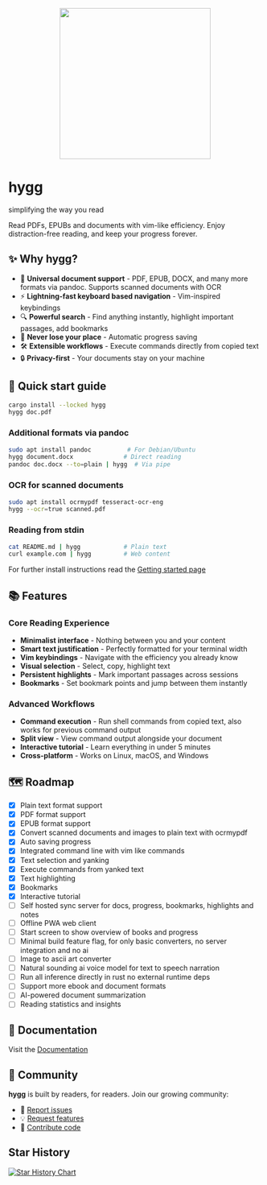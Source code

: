 <p align="center">
  <a href="https://github.com/kruserr/hygg" target="_blank">
    <img width="300" src="https://raw.githubusercontent.com/kruserr/hygg/main/assets/logo/logo.svg">
  </a>
</p>

# hygg
simplifying the way you read

Read PDFs, EPUBs and documents with vim-like efficiency. Enjoy distraction-free reading, and keep your progress forever.

## ✨ Why hygg?

- 📖 **Universal document support** - PDF, EPUB, DOCX, and many more formats via pandoc. Supports scanned documents with OCR
- ⚡ **Lightning-fast keyboard based navigation** - Vim-inspired keybindings
- 🔍 **Powerful search** - Find anything instantly, highlight important passages, add bookmarks
- 💾 **Never lose your place** - Automatic progress saving
- 🛠️ **Extensible workflows** - Execute commands directly from copied text
- 🔒 **Privacy-first** - Your documents stay on your machine

## 🚀 Quick start guide
```sh
cargo install --locked hygg
hygg doc.pdf
```

### Additional formats via pandoc
```sh
sudo apt install pandoc          # For Debian/Ubuntu
hygg document.docx              # Direct reading
pandoc doc.docx --to=plain | hygg  # Via pipe
```

### OCR for scanned documents
```sh
sudo apt install ocrmypdf tesseract-ocr-eng
hygg --ocr=true scanned.pdf
```

### Reading from stdin
```sh
cat README.md | hygg            # Plain text
curl example.com | hygg         # Web content
```

For further install instructions read the [Getting started page](https://github.com/kruserr/hygg/blob/main/docs/pages/getting-started.md)

## 📚 Features

### Core Reading Experience
- **Minimalist interface** - Nothing between you and your content
- **Smart text justification** - Perfectly formatted for your terminal width
- **Vim keybindings** - Navigate with the efficiency you already know
- **Visual selection** - Select, copy, highlight text
- **Persistent highlights** - Mark important passages across sessions
- **Bookmarks** - Set bookmark points and jump between them instantly

### Advanced Workflows
- **Command execution** - Run shell commands from copied text, also works for previous command output
- **Split view** - View command output alongside your document
- **Interactive tutorial** - Learn everything in under 5 minutes
- **Cross-platform** - Works on Linux, macOS, and Windows

## 🗺️ Roadmap
- [x] Plain text format support
- [x] PDF format support
- [x] EPUB format support
- [x] Convert scanned documents and images to plain text with ocrmypdf
- [x] Auto saving progress
- [x] Integrated command line with vim like commands
- [x] Text selection and yanking
- [x] Execute commands from yanked text
- [x] Text highlighting
- [x] Bookmarks
- [x] Interactive tutorial
- [ ] Self hosted sync server for docs, progress, bookmarks, highlights and notes
- [ ] Offline PWA web client
- [ ] Start screen to show overview of books and progress
- [ ] Minimal build feature flag, for only basic converters, no server integration and no ai
- [ ] Image to ascii art converter
- [ ] Natural sounding ai voice model for text to speech narration
- [ ] Run all inference directly in rust no external runtime deps
- [ ] Support more ebook and document formats
- [ ] AI-powered document summarization
- [ ] Reading statistics and insights

## 📖 Documentation
Visit the [Documentation](https://github.com/kruserr/hygg/blob/main/docs/README.md)

## 🌟 Community

**hygg** is built by readers, for readers. Join our growing community:

- 🐛 [Report issues](https://github.com/kruserr/hygg/issues)
- 💡 [Request features](https://github.com/kruserr/hygg/issues)
- 🤝 [Contribute code](https://github.com/kruserr/hygg/pulls)

## Star History

<a href="https://www.star-history.com/#kruserr/hygg&Date">
 <picture>
   <source media="(prefers-color-scheme: dark)" srcset="https://api.star-history.com/svg?repos=kruserr/hygg&type=Date&theme=dark" />
   <source media="(prefers-color-scheme: light)" srcset="https://api.star-history.com/svg?repos=kruserr/hygg&type=Date" />
   <img alt="Star History Chart" src="https://api.star-history.com/svg?repos=kruserr/hygg&type=Date" />
 </picture>
</a>
